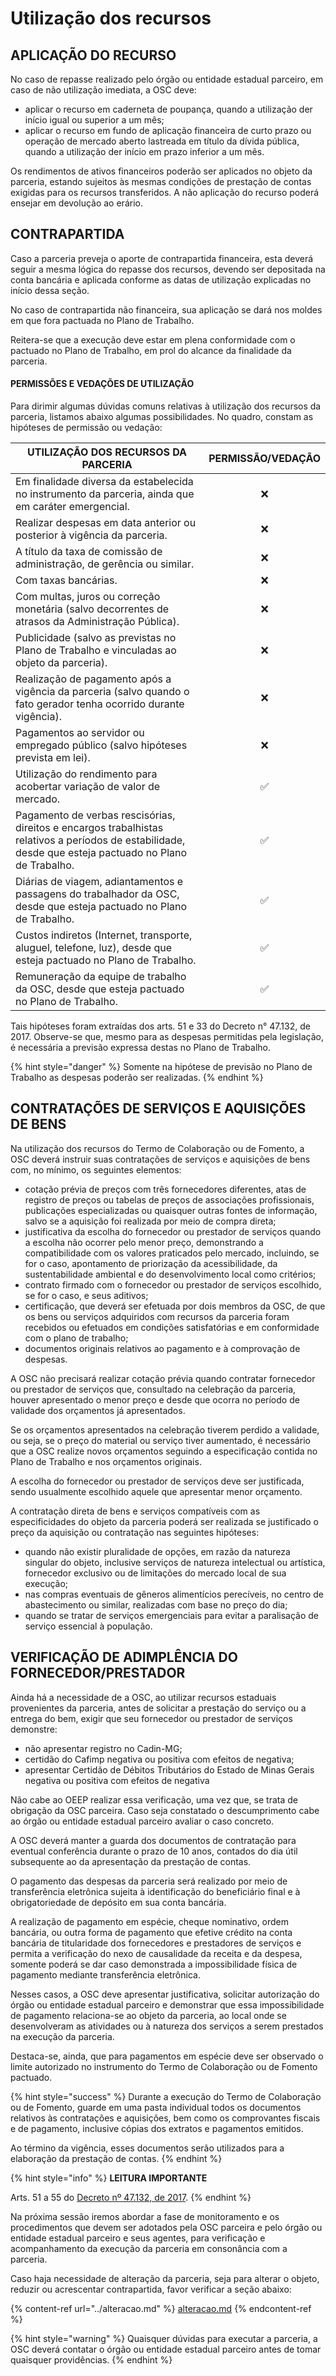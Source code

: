 # Utilização dos recursos

## APLICAÇÃO DO RECURSO

No caso de repasse realizado pelo órgão ou entidade estadual parceiro, em caso de não utilização imediata, a OSC deve:

* aplicar o recurso em caderneta de poupança, quando a utilização der início igual ou superior a um mês;&#x20;
* aplicar o recurso em fundo de aplicação financeira de curto prazo ou operação de mercado aberto lastreada em título da dívida pública, quando a utilização der início em prazo inferior a um mês.&#x20;

Os rendimentos de ativos financeiros poderão ser aplicados no objeto da parceria, estando sujeitos às mesmas condições de prestação de contas exigidas para os recursos transferidos. A não aplicação do recurso poderá ensejar em devolução ao erário.

## CONTRAPARTIDA

Caso a parceria preveja o aporte de contrapartida financeira, esta deverá seguir a mesma lógica do repasse dos recursos, devendo ser depositada na conta bancária e aplicada conforme as datas de utilização explicadas no início dessa seção.

No caso de contrapartida não financeira, sua aplicação se dará nos moldes em que fora pactuada no Plano de Trabalho.

Reitera-se que a execução deve estar em plena conformidade com o pactuado no Plano de Trabalho, em prol do alcance da finalidade da parceria.

#### PERMISSÕES E VEDAÇÕES DE UTILIZAÇÃO

Para dirimir algumas dúvidas comuns relativas à utilização dos recursos da parceria, listamos abaixo algumas possibilidades. No quadro, constam as hipóteses de permissão ou vedação:

| **UTILIZAÇÃO DOS RECURSOS DA PARCERIA**                                                                                                                 | PERMISSÃO/VEDAÇÃO |
| ------------------------------------------------------------------------------------------------------------------------------------------------------- | :---------------: |
| Em finalidade diversa da estabelecida no instrumento da parceria, ainda que em caráter emergencial.                                                     |         ❌         |
| Realizar despesas em data anterior ou posterior à vigência da parceria.                                                                                 |         ❌         |
| A título da taxa de comissão de administração, de gerência ou similar.                                                                                  |         ❌         |
| Com taxas bancárias.                                                                                                                                    |         ❌         |
| Com multas, juros ou correção monetária (salvo decorrentes de atrasos da Administração Pública).                                                        |         ❌         |
| Publicidade (salvo as previstas no Plano de Trabalho e vinculadas ao objeto da parceria).                                                               |         ❌         |
| Realização de pagamento após a vigência da parceria (salvo quando o fato gerador tenha ocorrido durante vigência).                                      |         ❌         |
| Pagamentos ao servidor ou empregado público (salvo hipóteses prevista em lei).                                                                          |         ❌         |
| Utilização do rendimento para acobertar variação de valor de mercado.                                                                                   |         ✅         |
| Pagamento de verbas rescisórias, direitos e encargos trabalhistas relativos a períodos de estabilidade, desde que esteja pactuado no Plano de Trabalho. |         ✅         |
| Diárias de viagem, adiantamentos e passagens do trabalhador da OSC, desde que esteja pactuado no Plano de Trabalho.                                     |         ✅         |
| Custos indiretos (Internet, transporte, aluguel, telefone, luz), desde que esteja pactuado no Plano de Trabalho.                                        |         ✅         |
| Remuneração da equipe de trabalho da OSC, desde que esteja pactuado no Plano de Trabalho.                                                               |         ✅         |

Tais hipóteses foram extraídas dos arts. 51 e 33 do Decreto n° 47.132, de 2017. Observe-se que, mesmo para as despesas permitidas pela legislação, é necessária a previsão expressa destas no Plano de Trabalho.

{% hint style="danger" %}
Somente na hipótese de previsão no Plano de Trabalho as despesas poderão ser realizadas.
{% endhint %}

## CONTRATAÇÕES DE SERVIÇOS E AQUISIÇÕES DE BENS

Na utilização dos recursos do Termo de Colaboração ou de Fomento, a OSC deverá instruir suas contratações de serviços e aquisições de bens com, no mínimo, os seguintes elementos:&#x20;

* cotação prévia de preços com três fornecedores diferentes, atas de registro de preços ou tabelas de preços de associações profissionais, publicações especializadas ou quaisquer outras fontes de informação, salvo se a aquisição foi realizada por meio de compra direta;&#x20;
* justificativa da escolha do fornecedor ou prestador de serviços quando a escolha não ocorrer pelo menor preço, demonstrando a compatibilidade com os valores praticados pelo mercado, incluindo, se for o caso, apontamento de priorização da acessibilidade, da sustentabilidade ambiental e do desenvolvimento local como critérios;&#x20;
* contrato firmado com o fornecedor ou prestador de serviços escolhido, se for o caso, e seus aditivos;
* certificação, que deverá ser efetuada por dois membros da OSC, de que os bens ou serviços adquiridos com recursos da parceria foram recebidos ou efetuados em condições satisfatórias e em conformidade com o plano de trabalho;&#x20;
* documentos originais relativos ao pagamento e à comprovação de despesas.&#x20;

A OSC não precisará realizar cotação prévia quando contratar fornecedor ou prestador de serviços que, consultado na celebração da parceria, houver apresentado o menor preço e desde que ocorra no período de validade dos orçamentos já apresentados.&#x20;

Se os orçamentos apresentados na celebração tiverem perdido a validade, ou seja, se o preço do material ou serviço tiver aumentado, é necessário que a OSC realize novos orçamentos seguindo a especificação contida no Plano de Trabalho e nos orçamentos originais.&#x20;

A escolha do fornecedor ou prestador de serviços deve ser justificada, sendo usualmente escolhido aquele que apresentar menor orçamento.

A contratação direta de bens e serviços compatíveis com as especificidades do objeto da parceria poderá ser realizada se justificado o preço da aquisição ou contratação nas seguintes hipóteses:&#x20;

* quando não existir pluralidade de opções, em razão da natureza singular do objeto, inclusive serviços de natureza intelectual ou artística, fornecedor exclusivo ou de limitações do mercado local de sua execução;
* nas compras eventuais de gêneros alimentícios perecíveis, no centro de abastecimento ou similar, realizadas com base no preço do dia;
* quando se tratar de serviços emergenciais para evitar a paralisação de serviço essencial à população.

## VERIFICAÇÃO DE ADIMPLÊNCIA DO FORNECEDOR/PRESTADOR

Ainda há a necessidade de a OSC, ao utilizar recursos estaduais provenientes da parceria, antes de solicitar a prestação do serviço ou a entrega do bem, exigir que seu fornecedor ou prestador de serviços demonstre:&#x20;

* não apresentar registro no Cadin-MG;
* certidão do Cafimp negativa ou positiva com efeitos de negativa;
* apresentar Certidão de Débitos Tributários do Estado de Minas Gerais negativa ou positiva com efeitos de negativa

Não cabe ao OEEP realizar essa verificação, uma vez que, se trata de obrigação da OSC parceira. Caso seja constatado o descumprimento cabe ao órgão ou entidade estadual parceiro avaliar o caso concreto.

A OSC deverá manter a guarda dos documentos de contratação para eventual conferência durante o prazo de 10 anos, contados do dia útil subsequente ao da apresentação da prestação de contas.&#x20;

O pagamento das despesas da parceria será realizado por meio de transferência eletrônica sujeita à identificação do beneficiário final e à obrigatoriedade de depósito em sua conta bancária.

A realização de pagamento em espécie, cheque nominativo, ordem bancária, ou outra forma de pagamento que efetive crédito na conta bancária de titularidade dos fornecedores e prestadores de serviços e permita a verificação do nexo de causalidade da receita e da despesa, somente poderá se dar caso demonstrada a impossibilidade física de pagamento mediante transferência eletrônica.&#x20;

Nesses casos, a OSC deve apresentar justificativa, solicitar autorização do órgão ou entidade estadual parceiro e demonstrar que essa impossibilidade de pagamento relaciona-se ao objeto da parceria, ao local onde se desenvolveram as atividades ou à natureza dos serviços a serem prestados na execução da parceria.&#x20;

Destaca-se, ainda, que para pagamentos em espécie deve ser observado o limite autorizado no instrumento do Termo de Colaboração ou de Fomento pactuado.

{% hint style="success" %}
Durante a execução do Termo de Colaboração ou de Fomento, guarde em uma pasta individual todos os documentos relativos às contratações e aquisições, bem como os comprovantes fiscais e de pagamento, inclusive cópias dos extratos e pagamentos emitidos.&#x20;

Ao término da vigência, esses documentos serão utilizados para a elaboração da prestação de contas.
{% endhint %}

{% hint style="info" %}
**LEITURA IMPORTANTE**&#x20;

Arts. 51 a 55 do [Decreto nº 47.132, de 2017](https://www.almg.gov.br/legislacao-mineira/DEC/47132/2017/).
{% endhint %}

Na próxima sessão iremos abordar a fase de monitoramento e os procedimentos que devem ser adotados pela OSC parceira e pelo órgão ou entidade estadual parceiro e seus agentes, para verificação e acompanhamento da execução da parceria em consonância com a parceria.

Caso haja necessidade de alteração da parceria, seja para alterar o objeto, reduzir ou acrescentar contrapartida, favor verificar a seção abaixo:

{% content-ref url="../alteracao.md" %}
[alteracao.md](../alteracao.md)
{% endcontent-ref %}

{% hint style="warning" %}
Quaisquer dúvidas para executar a parceria, a OSC deverá contatar o órgão ou entidade estadual parceiro antes de tomar quaisquer providências.
{% endhint %}
